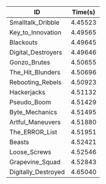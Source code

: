 |ID|Time(s)|
|-|-|
|Smalltalk_Dribble|4.45523|
|Key_to_Innovation|4.49565|
|Blackouts|4.49645|
|Digital_Destroyers|4.49646|
|Gonzo_Brutes|4.50655|
|The_Hit_Blunders|4.50696|
|Rebooting_Rebels|4.50923|
|Hackerjacks|4.51132|
|Pseudo_Boom|4.51429|
|Byte_Mechanics|4.51495|
|Artful_Maneuvers|4.51880|
|The_ERROR_List|4.51951|
|Beasts|4.52421|
|Loose_Screws|4.52546|
|Grapevine_Squad|4.52843|
|Digitally_Destroyed|4.65040|
